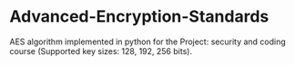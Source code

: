 # Advanced-Encryption-Standards
AES algorithm implemented in python for the Project: security and coding course (Supported key sizes: 128, 192, 256 bits).
